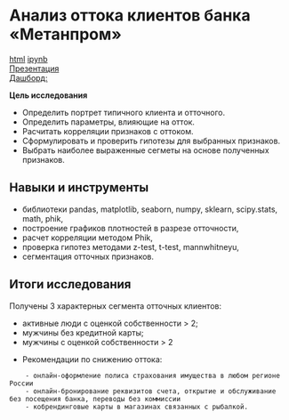 # Анализ оттока клиентов банка «Метанпром»

[html](https://github.com/Lud2022/Portfolio/blob/main/Анализ%20оттока%20клиентов%20банка%20«Метанпром»/Анализ%20оттока%20клиентов%20банка.html)    [ipynb](https://github.com/Lud2022/Portfolio/blob/main/Анализ%20оттока%20клиентов%20банка%20«Метанпром»/Анализ%20оттока%20клиентов%20банка.ipynb) <br/>
[Презентация](https://github.com/Lud2022/Portfolio/blob/main/Анализ%20оттока%20клиентов%20банка%20«Метанпром»/Анализ%20оттока%20клиентов%20банка%20«Метанпром».pdf) <br/>
[Дашборд:](https://public.tableau.com/views/diplom_16864866061580/Sheet1?:language=en-US&:display_count=n&:origin=viz_share_link)
 
**Цель исследования** <br/>
*	Определить портрет типичного клиента и отточного.<br/>
* Определить параметры, влияющие на отток.<br/>
* Расчитать корреляции признаков с оттоком.<br/>
* Сформулировать и проверить гипотезы для выбранных признаков.<br/>
* Выбрать наиболее выраженные сегметы на основе полученных признаков.<br/>



## Навыки и инструменты

- библиотеки pandas, matplotlib, seaborn, numpy, sklearn, scipy.stats, math, phik, <br/>
- построение графиков плотностей в разрезе отточности, <br/>
- расчет корреляции методом Phik, <br/>
- проверка гипотез методами z-test, t-test, mannwhitneyu, <br/>
- сегментация отточных признаков.
   
## Итоги исследования

Получены 3 характерных сегмента отточных клиентов:
 - активные люди с оценкой собственности > 2;
 - мужчины без кредитной карты;
 - мужчины с оценкой собственности > 2	
* Рекомендации по снижению оттока:
```
    - онлайн-оформление полиса страхования имущества в любом регионе России 
    - онлайн-бронирование реквизитов счета, открытие и обслуживание без посещения банка, переводы без коммиссии
    - кобрендинговые карты в магазинах связанных с рыбалкой.    
```

